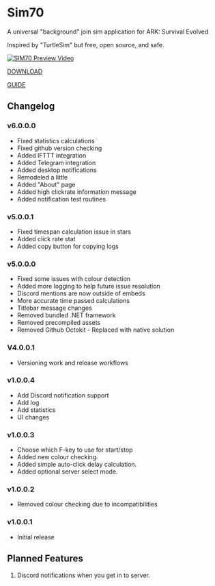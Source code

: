 # Sim70

A universal "background" join sim application for ARK: Survival Evolved

Inspired by "TurtleSim" but free, open source, and safe.


[![SIM70 Preview Video](https://img.lkd70.com/HUGI5/FoJodewa27.png/raw)](https://youtu.be/T0i5UNXHrYs)

[DOWNLOAD](https://github.com/lkd70/SIM70/releases/latest)

[GUIDE](https://github.com/lkd70/SIM70/blob/master/GUIDE.md)

## Changelog

### v6.0.0.0

* Fixed statistics calculations
* Fixed github version checking
* Added IFTTT integration
* Added Telegram integration
* Added desktop notifications
* Remodeled a little
* Added "About" page
* Added high clickrate information message
* Added notification test routines

### v5.0.0.1

* Fixed timespan calculation issue in stars
* Added click rate stat
* Added copy button for copying logs

### v5.0.0.0

* Fixed some issues with colour detection 
* Added more logging to help future issue resolution
* Discord mentions are now outside of embeds
* More accurate time passed calculations
* Titlebar message changes
* Removed bundled .NET framework
* Removed precompiled assets
* Removed Github Octokit - Replaced with native solution

### V4.0.0.1

* Versioning work and release workflows

### v1.0.0.4

* Add Discord notification support
* Add log
* Add statistics
* UI changes

### v1.0.0.3

* Choose which F-key to use for start/stop
* Added new colour checking.
* Added simple auto-click delay calculation.
* Added optional server select mode.

### v1.0.0.2

* Removed colour checking due to incompatibilities

### v1.0.0.1

* Initial release

## Planned Features

1. Discord notifications when you get in to server.
